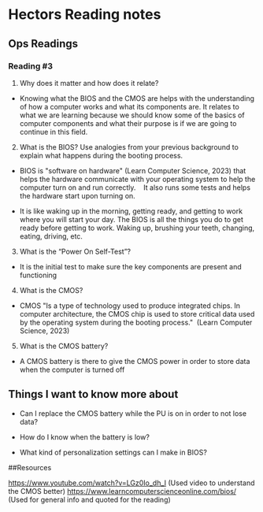 # Hectors Reading notes

## Ops Readings

### Reading #3

1. Why does it matter and how does it relate?

- Knowing what the BIOS and the CMOS are helps with the understanding of how a computer works and what its components are. It relates to what we are learning because we should know some of the basics of computer components and what their purpose is if we are going to continue in this field.


2. What is the BIOS? Use analogies from your previous background to explain what happens during the booting process.

- BIOS is "software on hardware" (Learn Computer Science, 2023) that helps the hardware communicate with your operating system to help the computer turn on and run correctly.   
It also runs some tests and helps the hardware start upon turning on. 

- It is like waking up in the morning, getting ready, and getting to work where you will start your day. The BIOS is all the things you do to get ready before getting to work. Waking up, brushing your teeth, changing, eating, driving, etc. 
 
3. What is the “Power On Self-Test”?

- It is the initial test to make sure the key components are present and functioning 

4. What is the CMOS?

- CMOS "Is a type of technology used to produce integrated chips. In computer architecture, the CMOS chip is used to store critical data used by the operating system during the booting process."  (Learn Computer Science, 2023)

5. What is the CMOS battery?

- A CMOS battery is there to give the CMOS power in order to store data when the computer is turned off

## Things I want to know more about

- Can I replace the CMOS battery while the PU is on in order to not lose data?

- How do I know when the battery is low?

- What kind of personalization settings can I make in BIOS?

##Resources

https://www.youtube.com/watch?v=LGz0Io_dh_I     (Used video to understand the CMOS better)
https://www.learncomputerscienceonline.com/bios/     (Used for general info and quoted for the reading)
